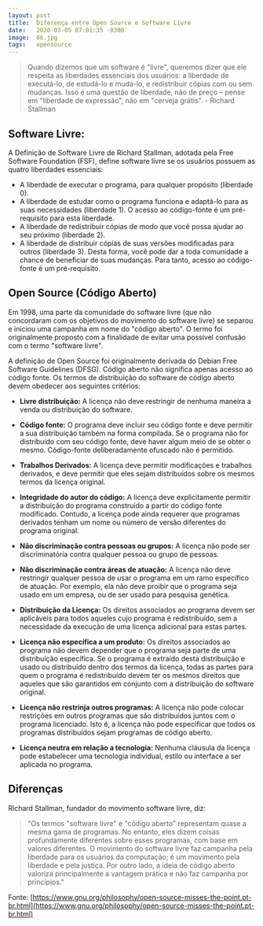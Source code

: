 ```yaml
---
layout: post
title:  Diferença entre Open Source e Software Livre
date:   2020-03-05 07:01:35 -0300
image:  06.jpg
tags:   opensource
---
```


> Quando dizemos que um software é "livre", queremos dizer que ele respeita as liberdades essenciais dos usuários: a liberdade de executá-lo, de estudá-lo e mudá-lo, e redistribuir cópias com ou sem mudanças. Isso é uma questão de liberdade, não de preço – pense em "liberdade de expressão", não em "cerveja grátis". - Richard Stallman


## Software Livre:

A Definição de Software Livre de Richard Stallman, adotada pela Free Software Foundation (FSF), define software livre se os usuários possuem as quatro liberdades essenciais:

- A liberdade de executar o programa, para qualquer propósito (liberdade 0).
- A liberdade de estudar como o programa funciona e adaptá-lo para as suas necessidades (liberdade 1). O acesso ao código-fonte é um pré-requisito para esta liberdade.
- A liberdade de redistribuir cópias de modo que você possa ajudar ao seu próximo (liberdade 2).
- A liberdade de distribuir cópias de suas versões modificadas para outros (liberdade 3). Desta forma, você pode dar a toda comunidade a chance de beneficiar de suas mudanças. Para tanto, acesso ao código-fonte é um pré-requisito.

## Open Source (Código Aberto)

Em 1998, uma parte da comunidade do software livre (que não concordaram com os objetivos do movimento do software livre) se separou e iniciou uma campanha em nome do "código aberto". O termo foi originalmente proposto com a finalidade de evitar uma possível confusão com o termo "software livre".

A definição de Open Source foi originalmente derivada do Debian Free Software Guidelines (DFSG). Código aberto não significa apenas acesso ao código fonte. Os termos de distribuição do software de código aberto devem obedecer aos seguintes critérios:

- **Livre distribuição:** A licença não deve restringir de nenhuma maneira a venda ou distribuição do software.

- **Código fonte:** O programa deve incluir seu código fonte e deve permitir a sua distribuição também na forma compilada. Se o programa não for distribuído com seu código fonte, deve haver algum meio de se obter o mesmo. Código-fonte deliberadamente ofuscado não é permitido.

- **Trabalhos Derivados:** A licença deve permitir modificações e trabalhos derivados, e deve permitir que eles sejam distribuídos sobre os mesmos termos da licença original.

- **Integridade do autor do código:** A licença deve explicitamente permitir a distribuição do programa construído a partir do código fonte modificado. Contudo, a licença pode ainda requerer que programas derivados tenham um nome ou número de versão diferentes do programa original.

- **Não discriminação contra pessoas ou grupos:** A licença não pode ser discriminatória contra qualquer pessoa ou grupo de pessoas.

- **Não discriminação contra áreas de atuação:** A licença não deve restringir qualquer pessoa de usar o programa em um ramo específico de atuação. Por exemplo, ela não deve proibir que o programa seja usado em um empresa, ou de ser usado para pesquisa genética.

- **Distribuição da Licença:** Os direitos associados ao programa devem ser aplicáveis para todos aqueles cujo programa é redistribuído, sem a necessidade da execução de uma licença adicional para estas partes.

- **Licença não específica a um produto:** Os direitos associados ao programa não devem depender que o programa seja parte de uma distribuição específica. Se o programa é extraído desta distribuição e usado ou distribuído dentro dos termos da licença, todas as partes para quem o programa é redistribuído devem ter os mesmos direitos que aqueles que são garantidos em conjunto com a distribuição do software original.

- **Licença não restrinja outros programas:** A licença não pode colocar restrições em outros programas que são distribuídos juntos com o programa licenciado. Isto é, a licença não pode especificar que todos os programas distribuídos sejam programas de código aberto.

- **Licença neutra em relação a tecnologia:** Nenhuma cláusula da licença pode estabelecer uma tecnologia individual, estilo ou interface a ser aplicada no programa. 


## Diferenças

Richard Stallman, fundador do movimento software livre, diz:

> "Os termos "software livre" e "código aberto" representam quase a mesma gama de programas. No entanto, eles dizem coisas profundamente diferentes sobre esses programas, com base em valores diferentes. O movimento do software livre faz campanha pela liberdade para os usuários da computação; é um movimento pela liberdade e pela justiça. Por outro lado, a ideia de código aberto valoriza principalmente a vantagem prática e não faz campanha por princípios."

Fonte: [https://www.gnu.org/philosophy/open-source-misses-the-point.pt-br.html](https://www.gnu.org/philosophy/open-source-misses-the-point.pt-br.html)
